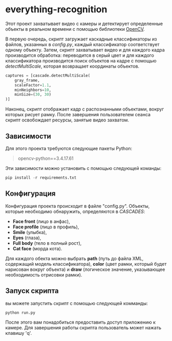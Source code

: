 # everything-recognition

Этот проект захватывает видео с камеры и детектирует определенные объекты в реальном времени с помощью библиотеки [OpenCV](https://github.com/opencv/opencv-python). 

В первую очередь, скрипт загружает каскадные классификаторы из файлов, указанных в *config.py*, каждый классификатор соответствует одному объекту. Затем, скрипт захватывает видео и для каждого кадра производится обработка: переводится в серый цвет и для каждого классификатора производится поиск объектов на кадре с помощью *detectMultiScale*, которая возвращает координаты объектов. 

```python
captures = [cascade.detectMultiScale(
    gray_frame,
    scaleFactor=1.1,
    minNeighbors=10,
    minSize=(30, 30)
)]
```

Наконец, скрипт отображает кадр с распознанными объектами, вокруг которых рисует рамку. После завершения пользователем сеанса скрипт освобождает ресурсы, занятые видео захватом.


## Зависимости

Для этого проекта требуются следующие пакеты Python:

> opencv-python==3.4.17.61

Эти зависимости можно установить с помощью следующей команды:

```python
pip install -r requirements.txt
```


## Конфигурация

Конфигурация проекта происходит в файле "config.py". Объекты, которые необходимо обнаружить, определяются в *CASCADES*:

- **Face front** (лицо в анфас),
- **Face profile** (лицо в профиль),
- **Smile** (улыбка),
- **Eyes** (глаза),
- **Full body** (тело в полный рост),
- **Cat face** (морда кота).

Для каждого обекта можно выбрать **path** (путь до файла XML, содержащий модель классификатора), **color** (цвет рамки, который будет нарисован вокруг объекта) и **draw** (логическое значение, указывающее необходимость отрисовки рамки).


## Запуск скрипта

вы можете запустить скрипт с помощью следующей комманды:

```python
python run.py
```

После этого вам понадобиться предоставить доступ приложению к камере. Для завершения работы скрипта пользователь может нажать клавишу 'q'.
